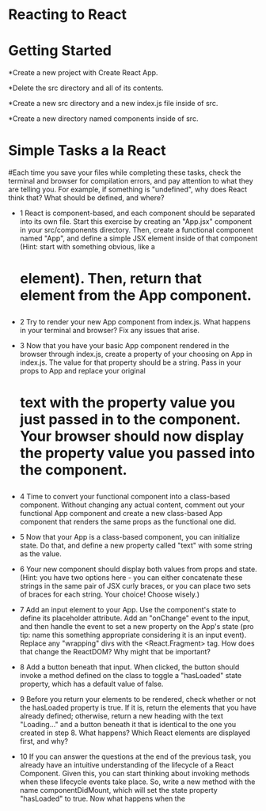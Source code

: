 # Reacting to React

# Getting Started

*Create a new project with Create React App.

*Delete the src directory and all of its contents.

*Create a new src directory and a new index.js file inside of src.

*Create a new directory named components inside of src.



# Simple Tasks a la React

#Each time you save your files while completing these tasks, check the terminal and browser for compilation errors, and pay attention to what they are telling you. For example, if something is "undefined", why does React think that? What should be defined, and where?

* 1 React is component-based, and each component should be separated into its own file. Start this exercise by creating an "App.jsx" component in your src/components directory. Then, create a functional component named "App", and define a simple JSX element inside of that component (Hint: start with something obvious, like a <h1> element). Then, return that element from the App component.

* 2 Try to render your new App component from index.js. What happens in your terminal and browser? Fix any issues that arise.

* 3 Now that you have your basic App component rendered in the browser through index.js, create a property of your choosing on App in index.js. The value for that property should be a string. Pass in your props to App and replace your original <h1> text with the property value you just passed in to the component. Your browser should now display the property value you passed into the component.

* 4 Time to convert your functional component into a class-based component. Without changing any actual content, comment out your functional App component and create a new class-based App component that renders the same props as the functional one did.

* 5 Now that your App is a class-based component, you can initialize state. Do that, and define a new property called "text" with some string as the value.

* 6 Your new component should display both values from props and state. (Hint: you have two options here - you can either concatenate these strings in the same pair of JSX curly braces, or you can place two sets of braces for each string. Your choice! Choose wisely.)

* 7 Add an input element to your App. Use the component's state to define its placeholder attribute. Add an "onChange" event to the input, and then handle the event to set a new property on the App's state (pro tip: name this something appropriate considering it is an input event). Replace any "wrapping" divs with the <React.Fragment> tag. How does that change the ReactDOM? Why might that be important?

* 8 Add a button beneath that input. When clicked, the button should invoke a method defined on the class to toggle a "hasLoaded" state property, which has a default value of false.

* 9 Before you return your elements to be rendered, check whether or not the hasLoaded property is true. If it is, return the elements that you have already defined; otherwise, return a new heading with the text "Loading..." and a button beneath it that is identical to the one you created in step 8. What happens? Which React elements are displayed first, and why?

* 10 If you can answer the questions at the end of the previous task, you already have an intuitive understanding of the lifecycle of a React Component. Given this, you can start thinking about invoking methods when these lifecycle events take place. So, write a new method with the name componentDidMount, which will set the state property "hasLoaded" to true. Now what happens when the 

